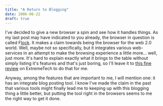 ```yaml
---
title: "A Return to Blogging"
date: 2006-06-22
draft: true
---
```

I've decided to give a new browser a spin and see how it handles things. As my last post may have indicated to you already, the browser in question is called F[lock](https://web.archive.org/web/20070613015007/http://www.flock.com/). It makes a claim towards being the browser for the web 2.0 world. Well, maybe not so specifically, but it integrates various web-services in an attempt to make the browsing experience a little more... well, just more. It's hard to explain exactly what it brings to the table without simply listing it's features and that's just boring, so I'll leave it to [this fine review](https://web.archive.org/web/20070613015007/http://www.extremetech.com/article2/0,1697,1978838,00.asp) on ExtremeTech to do that for me.  

Anyway, among the features that are important to me, I will mention one: it has an integrate blog posting tool. I know I've made the claim in the past that various tools might finally lead me to keeping up with this blogging thing a little better, but putting the tool right in the browsers seems to me the right way to get it done. 
